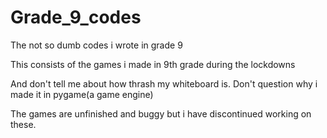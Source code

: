 # Grade_9_codes
The not so dumb codes i wrote in grade 9

This consists of the games i made in 9th grade during the lockdowns

And don't tell me about how thrash my whiteboard is. Don't question why i made it in pygame(a game engine)

The games are unfinished and buggy but i have discontinued working on these.


